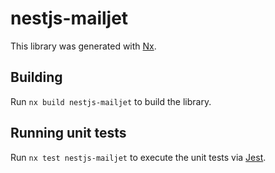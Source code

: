 # nestjs-mailjet

This library was generated with [Nx](https://nx.dev).

## Building

Run `nx build nestjs-mailjet` to build the library.

## Running unit tests

Run `nx test nestjs-mailjet` to execute the unit tests via
[Jest](https://jestjs.io).
